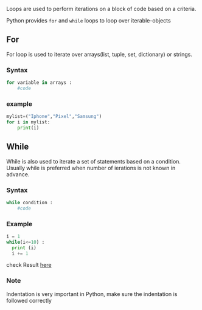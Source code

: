 Loops are used to perform iterations on a block of code based on a criteria.

Python provides `for` and `while` loops to loop over iterable-objects

## For

For loop is used to iterate over arrays(list, tuple, set, dictionary) or strings.

### Syntax
```py
for variable in arrays :
    #code
```

### example
```py
mylist=("Iphone","Pixel","Samsung")
for i in mylist:
    print(i)
```

## While

While is also used to iterate a set of statements based on a condition. Usually while is preferred when number of ierations is not known in advance.

### Syntax

```py
while condition :  
    #code 
```

### Example

```py
i = 1
while(i<=10) :
  print (i)
  i += 1
```
check Result [here](https://onecompiler.com/python/3vjke6ksu)

### Note
Indentation is very important in Python, make sure the indentation is followed correctly 
